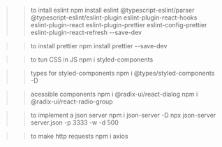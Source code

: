 >> to intall eslint
npm install eslint @typescript-eslint/parser @typescript-eslint/eslint-plugin eslint-plugin-react-hooks eslint-plugin-react eslint-plugin-prettier eslint-config-prettier eslint-plugin-react-refresh --save-dev

>> to install prettier
npm install prettier --save-dev

>> to tun CSS in JS
npm i styled-components

>> types for styled-components
npm i @types/styled-components -D

>> acessible components
npm i @radix-ui/react-dialog
npm i @radix-ui/react-radio-group

>> to implement a json server
npm i json-server -D
npx json-server server.json -p 3333 -w -d 500

>> to make http requests
npm i axios